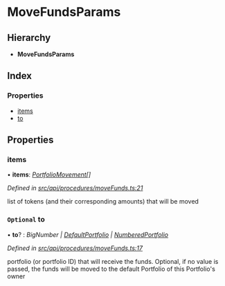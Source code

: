 # MoveFundsParams

## Hierarchy

* **MoveFundsParams**

## Index

### Properties

* [items](movefundsparams.md#items)
* [to](movefundsparams.md#optional-to)

## Properties

### items

• **items**: [_PortfolioMovement_](portfoliomovement.md)_\[\]_

_Defined in_ [_src/api/procedures/moveFunds.ts:21_](https://github.com/PolymathNetwork/polymesh-sdk/blob/7362b318/src/api/procedures/moveFunds.ts#L21)

list of tokens \(and their corresponding amounts\) that will be moved

### `Optional` to

• **to**? : _BigNumber \|_ [_DefaultPortfolio_](../classes/defaultportfolio.md) _\|_ [_NumberedPortfolio_](../classes/numberedportfolio.md)

_Defined in_ [_src/api/procedures/moveFunds.ts:17_](https://github.com/PolymathNetwork/polymesh-sdk/blob/7362b318/src/api/procedures/moveFunds.ts#L17)

portfolio \(or portfolio ID\) that will receive the funds. Optional, if no value is passed, the funds will be moved to the default Portfolio of this Portfolio's owner

